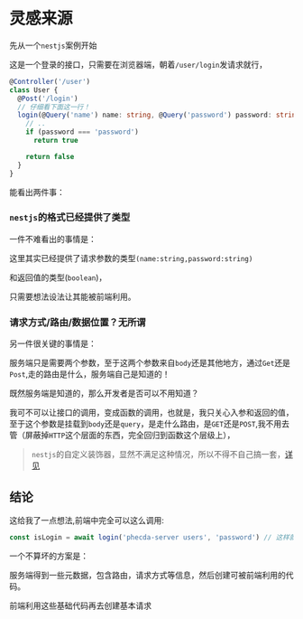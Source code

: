 # 灵感来源

先从一个`nestjs`案例开始

这是一个登录的接口，只需要在浏览器端，朝着`/user/login`发请求就行，

```ts
@Controller('/user')
class User {
  @Post('/login')
  // 仔细看下面这一行！
  login(@Query('name') name: string, @Query('password') password: string) {
    // ..
    if (password === 'password')
      return true

    return false
  }
}
```

能看出两件事：

### `nestjs`的格式已经提供了类型

一件不难看出的事情是：

这里其实已经提供了请求参数的类型`(name:string,password:string)`

和返回值的类型(`boolean`)，

只需要想法设法让其能被前端利用。

### 请求方式/路由/数据位置？无所谓

另一件很关键的事情是：

服务端只是需要两个参数，至于这两个参数来自`body`还是其他地方，通过`Get`还是`Post`,走的路由是什么，服务端自己是知道的！

既然服务端是知道的，那么开发者是否可以不用知道？

我可不可以让接口的调用，变成函数的调用，也就是，我只关心入参和返回的值，至于这个参数是挂载到`body`还是`query`，是走什么路由，是`GET`还是`POST`,我不用去管（屏蔽掉`HTTP`这个层面的东西，完全回归到函数这个层级上），

> `nestjs`的自定义装饰器，显然不满足这种情况，所以不得不自己搞一套，[详见](./base.md#context)

## 结论

这给我了一点想法,前端中完全可以这么调用:

```ts
const isLogin = await login('phecda-server users', 'password') // 这样就可以直接复用服务端类型！
```

一个不算坏的方案是：

服务端得到一些元数据，包含路由，请求方式等信息，然后创建可被前端利用的代码。

前端利用这些基础代码再去创建基本请求
